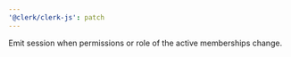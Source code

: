 ```yaml
---
'@clerk/clerk-js': patch
---
```


Emit session when permissions or role of the active memberships change.
